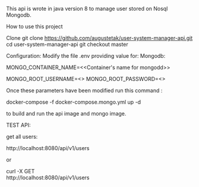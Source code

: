 This api is wrote in java version 8 to manage user stored on Nosql Mongodb.

How to use this project

Clone
git clone https://github.com/augustetak/user-system-manager-api.git
cd user-system-manager-api
git checkout master

Configuration:
Modify the file .env providing value for:
Mongodb:

MONGO_CONTAINER_NAME=<<Container's name for mongodd>>

MONGO_ROOT_USERNAME=<<Your root username>>
MONGO_ROOT_PASSWORD=<<Your password >>

Once these parameters have been modified run this command :
  
docker-compose -f docker-compose.mongo.yml up -d
  
to build and run the api image and mongo image.

TEST API:
  
get all users:
  
http://localhost:8080/api/v1/users
  
or
  
curl -X GET \
  http://localhost:8080/api/v1/users
